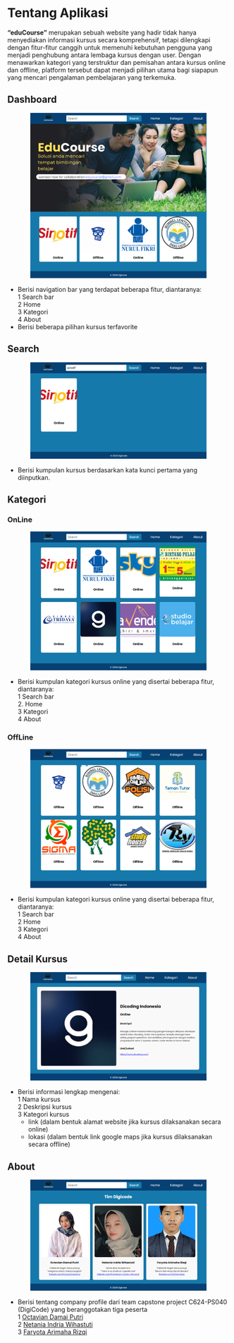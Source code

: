 # Tentang Aplikasi
**“eduCourse”** merupakan sebuah website yang hadir tidak hanya menyediakan informasi kursus secara komprehensif, tetapi dilengkapi dengan fitur-fitur canggih untuk memenuhi kebutuhan pengguna yang menjadi penghubung antara lembaga kursus dengan user. Dengan menawarkan kategori yang terstruktur dan pemisahan antara kursus online dan offline, platform tersebut dapat menjadi pilihan utama bagi siapapun yang mencari pengalaman pembelajaran yang terkemuka. 

## Dashboard
<p align="center">
    <img src="https://github.com/faary23/educourse/blob/main/public/assets/documentation/dashboard.png" width="400" alt="Dashboard page">
</p>
    
-  Berisi navigation bar yang terdapat beberapa fitur, diantaranya: <br />
    1 Search bar <br />
    2 Home <br />
    3 Kategori<br />
    4 About<br />
-  Berisi beberapa pilihan kursus terfavorite<br />

## Search
<p align="center">
    <img src="https://github.com/faary23/educourse/blob/main/public/assets/documentation/SearchPage.png" width="400" alt="Search page">
</p>

-  Berisi kumpulan kursus berdasarkan kata kunci pertama yang diinputkan.
## Kategori
### OnLine
<p align="center">
    <img src="https://github.com/faary23/educourse/blob/main/public/assets/documentation/OnlinePage.png" width="400" alt="Search page">
</p>

-  Berisi kumpulan kategori kursus online yang disertai beberapa fitur, diantaranya: <br />
    1 Search bar <br />
    2. Home <br />
    3 Kategori <br />
    4 About <br />
### OffLine
<p align="center">
    <img src="https://github.com/faary23/educourse/blob/main/public/assets/documentation/OfflinePage.png" width="400" alt="Search page">
</p>

-  Berisi kumpulan kategori kursus online yang disertai beberapa fitur, diantaranya: <br />
    1 Search bar <br />
    2 Home <br />
    3 Kategori <br />
    4 About <br />
## Detail Kursus
<p align="center">
    <img src="https://github.com/faary23/educourse/blob/main/public/assets/documentation/DetailPage.png" width="400" alt="Search page">
</p>

-  Berisi informasi lengkap mengenai: <br />
    1 Nama kursus <br />
    2 Deskripsi kursus <br />
    3 Kategori kursus <br />
      - link (dalam bentuk alamat website jika kursus dilaksanakan secara online) <br />
      - lokasi (dalam bentuk link google maps jika kursus dilaksanakan secara offline) <br />
## About
<p align="center">
    <img src="https://github.com/faary23/educourse/blob/main/public/assets/documentation/about.png" width="400" alt="Search page">
</p>

-  Berisi tentang company profile dari team capstone project C624-PS040 (DigiCode) yang beranggotakan tiga peserta<br /> 
    1 <a href="https://linkedin.com/in/octaviadamai">Octavian Damai Putri</a> <br />
    2 <a href="https://linkedin.com/in/netania-indria-wihastuti-85999b287">Netania Indria Wihastuti</a> <br />
    3 <a href="https://linkedin.com/in/faryotaa">Faryota Arimaha Rizqi</a> <br />
